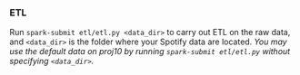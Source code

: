 ### ETL

Run `spark-submit etl/etl.py <data_dir>` to carry out ETL on the raw data, and `<data_dir>` is the folder where your Spotify data are located.
_You may use the default data on proj10 by running `spark-submit etl/etl.py` without specifying `<data_dir>`._
